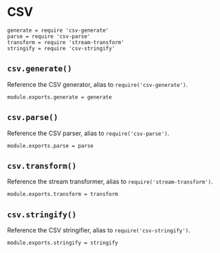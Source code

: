 
# CSV

    generate = require 'csv-generate'
    parse = require 'csv-parse'
    transform = require 'stream-transform'
    stringify = require 'csv-stringify'

## `csv.generate()`

Reference the CSV generator, alias to `require('csv-generate')`.

    module.exports.generate = generate

## `csv.parse()`

Reference the CSV parser, alias to `require('csv-parse')`.

    module.exports.parse = parse

## `csv.transform()`

Reference the stream transformer, alias to `require('stream-transform')`.

    module.exports.transform = transform

## `csv.stringify()`

Reference the CSV stringifier, alias to `require('csv-stringify')`.

    module.exports.stringify = stringify


